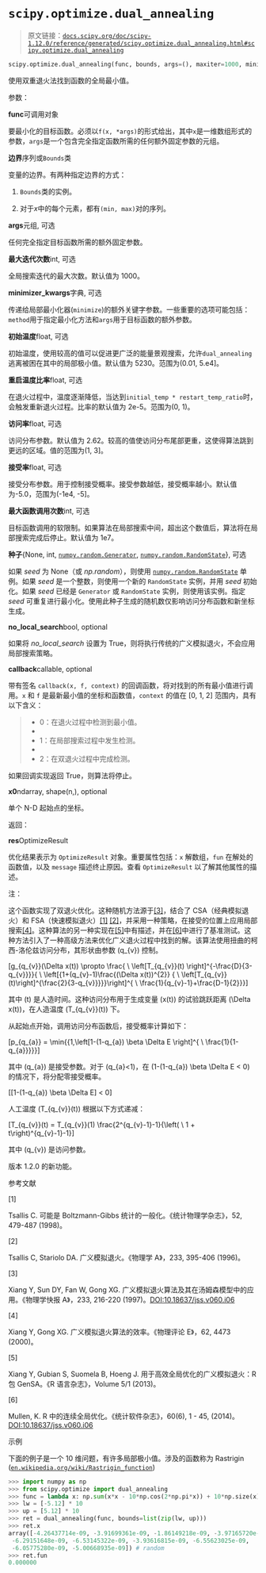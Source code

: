 # `scipy.optimize.dual_annealing`

> 原文链接：[`docs.scipy.org/doc/scipy-1.12.0/reference/generated/scipy.optimize.dual_annealing.html#scipy.optimize.dual_annealing`](https://docs.scipy.org/doc/scipy-1.12.0/reference/generated/scipy.optimize.dual_annealing.html#scipy.optimize.dual_annealing)

```py
scipy.optimize.dual_annealing(func, bounds, args=(), maxiter=1000, minimizer_kwargs=None, initial_temp=5230.0, restart_temp_ratio=2e-05, visit=2.62, accept=-5.0, maxfun=10000000.0, seed=None, no_local_search=False, callback=None, x0=None)
```

使用双重退火法找到函数的全局最小值。

参数：

**func**可调用对象

要最小化的目标函数。必须以`f(x, *args)`的形式给出，其中`x`是一维数组形式的参数，`args`是一个包含完全指定函数所需的任何额外固定参数的元组。

**边界**序列或`Bounds`类

变量的边界。有两种指定边界的方式：

1.  `Bounds`类的实例。

1.  对于*x*中的每个元素，都有`(min, max)`对的序列。

**args**元组, 可选

任何完全指定目标函数所需的额外固定参数。

**最大迭代次数**int, 可选

全局搜索迭代的最大次数。默认值为 1000。

**minimizer_kwargs**字典, 可选

传递给局部最小化器(`minimize`)的额外关键字参数。一些重要的选项可能包括：`method`用于指定最小化方法和`args`用于目标函数的额外参数。

**初始温度**float, 可选

初始温度，使用较高的值可以促进更广泛的能量景观搜索，允许`dual_annealing`逃离被困在其中的局部极小值。默认值为 5230。范围为(0.01, 5.e4]。

**重启温度比率**float, 可选

在退火过程中，温度逐渐降低，当达到`initial_temp * restart_temp_ratio`时，会触发重新退火过程。比率的默认值为 2e-5。范围为(0, 1)。

**访问率**float, 可选

访问分布参数。默认值为 2.62。较高的值使访问分布尾部更重，这使得算法跳到更远的区域。值的范围为(1, 3]。

**接受率**float, 可选

接受分布参数。用于控制接受概率。接受参数越低，接受概率越小。默认值为-5.0，范围为(-1e4, -5]。

**最大函数调用次数**int, 可选

目标函数调用的软限制。如果算法在局部搜索中间，超出这个数值后，算法将在局部搜索完成后停止。默认值为 1e7。

**种子**{None, int, [`numpy.random.Generator`](https://numpy.org/devdocs/reference/random/generator.html#numpy.random.Generator "(在 NumPy v2.0.dev0 中)"), [`numpy.random.RandomState`](https://numpy.org/devdocs/reference/random/legacy.html#numpy.random.RandomState "(在 NumPy v2.0.dev0 中)")}, 可选

如果 *seed* 为 None（或 *np.random*），则使用 [`numpy.random.RandomState`](https://numpy.org/devdocs/reference/random/legacy.html#numpy.random.RandomState "(在 NumPy v2.0.dev0 中)") 单例。如果 *seed* 是一个整数，则使用一个新的 `RandomState` 实例，并用 *seed* 初始化。如果 *seed* 已经是 `Generator` 或 `RandomState` 实例，则使用该实例。指定 *seed* 可重复进行最小化。使用此种子生成的随机数仅影响访问分布函数和新坐标生成。

**no_local_search**bool, optional

如果将 *no_local_search* 设置为 True，则将执行传统的广义模拟退火，不会应用局部搜索策略。

**callback**callable, optional

带有签名 `callback(x, f, context)` 的回调函数，将对找到的所有最小值进行调用。`x` 和 `f` 是最新最小值的坐标和函数值，`context` 的值在 [0, 1, 2] 范围内，具有以下含义：

> +   0：在退火过程中检测到最小值。
> +   
> +   1：在局部搜索过程中发生检测。
> +   
> +   2：在双退火过程中完成检测。

如果回调实现返回 True，则算法将停止。

**x0**ndarray, shape(n,), optional

单个 N-D 起始点的坐标。

返回：

**res**OptimizeResult

优化结果表示为 `OptimizeResult` 对象。重要属性包括：`x` 解数组，`fun` 在解处的函数值，以及 `message` 描述终止原因。查看 `OptimizeResult` 以了解其他属性的描述。

注：

这个函数实现了双退火优化。这种随机方法源于[[3]](#rbaa258a99356-3)，结合了 CSA（经典模拟退火）和 FSA（快速模拟退火）[[1]](#rbaa258a99356-1) [[2]](#rbaa258a99356-2)，并采用一种策略，在接受的位置上应用局部搜索[[4]](#rbaa258a99356-4)。这种算法的另一种实现在[[5]](#rbaa258a99356-5)中有描述，并在[[6]](#rbaa258a99356-6)中进行了基准测试。这种方法引入了一种高级方法来优化广义退火过程中找到的解。该算法使用扭曲的柯西-洛伦兹访问分布，其形状由参数 \(q_{v}\) 控制。

\[g_{q_{v}}(\Delta x(t)) \propto \frac{ \ \left[T_{q_{v}}(t) \right]^{-\frac{D}{3-q_{v}}}}{ \ \left[{1+(q_{v}-1)\frac{(\Delta x(t))^{2}} { \ \left[T_{q_{v}}(t)\right]^{\frac{2}{3-q_{v}}}}}\right]^{ \ \frac{1}{q_{v}-1}+\frac{D-1}{2}}}\]

其中 \(t\) 是人造时间。这种访问分布用于生成变量 \(x(t)\) 的试验跳跃距离 \(\Delta x(t)\)，在人造温度 \(T_{q_{v}}(t)\) 下。

从起始点开始，调用访问分布函数后，接受概率计算如下：

\[p_{q_{a}} = \min{\{1,\left[1-(1-q_{a}) \beta \Delta E \right]^{ \ \frac{1}{1-q_{a}}}\}}\]

其中 \(q_{a}\) 是接受参数。对于 \(q_{a}<1\)，在 \(1-(1-q_{a}) \beta \Delta E < 0\) 的情况下，将分配零接受概率。

\[[1-(1-q_{a}) \beta \Delta E] < 0\]

人工温度 \(T_{q_{v}}(t)\) 根据以下方式递减：

\[T_{q_{v}}(t) = T_{q_{v}}(1) \frac{2^{q_{v}-1}-1}{\left( \ 1 + t\right)^{q_{v}-1}-1}\]

其中 \(q_{v}\) 是访问参数。

版本 1.2.0 的新功能。

参考文献

[1]

Tsallis C. 可能是 Boltzmann-Gibbs 统计的一般化。《统计物理学杂志》，52, 479-487 (1998)。

[2]

Tsallis C, Stariolo DA. 广义模拟退火。《物理学 A》，233, 395-406 (1996)。

[3]

Xiang Y, Sun DY, Fan W, Gong XG. 广义模拟退火算法及其在汤姆森模型中的应用。《物理学快报 A》，233, 216-220 (1997)。[DOI:10.18637/jss.v060.i06](https://doi.org/10.18637/jss.v060.i06)

[4]

Xiang Y, Gong XG. 广义模拟退火算法的效率。《物理评论 E》，62, 4473 (2000)。

[5]

Xiang Y, Gubian S, Suomela B, Hoeng J. 用于高效全局优化的广义模拟退火：R 包 GenSA。《R 语言杂志》，Volume 5/1 (2013)。

[6]

Mullen, K. R 中的连续全局优化。《统计软件杂志》，60(6), 1 - 45, (2014)。[DOI:10.18637/jss.v060.i06](https://doi.org/10.18637/jss.v060.i06)

示例

下面的例子是一个 10 维问题，有许多局部极小值。涉及的函数称为 Rastrigin ([`en.wikipedia.org/wiki/Rastrigin_function`](https://en.wikipedia.org/wiki/Rastrigin_function))

```py
>>> import numpy as np
>>> from scipy.optimize import dual_annealing
>>> func = lambda x: np.sum(x*x - 10*np.cos(2*np.pi*x)) + 10*np.size(x)
>>> lw = [-5.12] * 10
>>> up = [5.12] * 10
>>> ret = dual_annealing(func, bounds=list(zip(lw, up)))
>>> ret.x
array([-4.26437714e-09, -3.91699361e-09, -1.86149218e-09, -3.97165720e-09,
 -6.29151648e-09, -6.53145322e-09, -3.93616815e-09, -6.55623025e-09,
 -6.05775280e-09, -5.00668935e-09]) # random
>>> ret.fun
0.000000 
```
